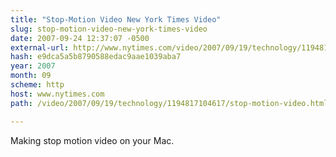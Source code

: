 ```yaml
---
title: "Stop-Motion Video New York Times Video"
slug: stop-motion-video-new-york-times-video
date: 2007-09-24 12:37:07 -0500
external-url: http://www.nytimes.com/video/2007/09/19/technology/1194817104617/stop-motion-video.html
hash: e9dca5a5b8790588edac9aae1039aba7
year: 2007
month: 09
scheme: http
host: www.nytimes.com
path: /video/2007/09/19/technology/1194817104617/stop-motion-video.html

---
```


Making stop motion video on your Mac.
